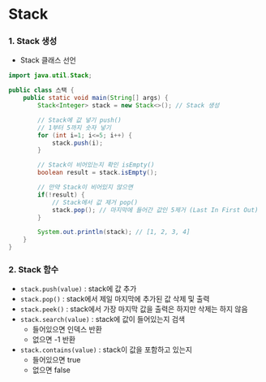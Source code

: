 # Stack

### 1. Stack 생성

- Stack 클래스 선언

```java
import java.util.Stack;

public class 스택 {
    public static void main(String[] args) {
        Stack<Integer> stack = new Stack<>(); // Stack 생성

        // Stack에 값 넣기 push()
        // 1부터 5까지 숫자 넣기
        for (int i=1; i<=5; i++) {
            stack.push(i);
        }

        // Stack이 비어있는지 확인 isEmpty()
        boolean result = stack.isEmpty();

        // 만약 Stack이 비어있지 않으면
        if(!result) {
            // Stack에서 값 제거 pop()
            stack.pop(); // 마지막에 들어간 값인 5제거 (Last In First Out)
        }

        System.out.println(stack); // [1, 2, 3, 4]
    }
}
```

### 2. Stack 함수

- `stack.push(value)` : stack에 값 추가
- `stack.pop()` : stack에서 제일 마지막에 추가된 값 삭제 및 출력
- `stack.peek()` : stack에서 가장 마지막 값을 출력은 하지만 삭제는 하지 않음
- `stack.search(value)` : stack에 값이 들어있는지 검색
  - 들어있으면 인덱스 반환
  - 없으면 -1 반환
- `stack.contains(value)` : stack이 값을 포함하고 있는지
  - 들어있으면 true
  - 없으면 false
